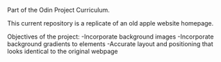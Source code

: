 Part of the Odin Project Curriculum. 

This current repository is a replicate of an old apple website homepage. 

Objectives of the project:
-Incorporate background images
-Incorporate background gradients to elements
-Accurate layout and positioning that looks identical to the original webpage
